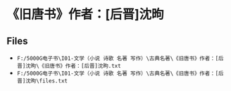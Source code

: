 # 《旧唐书》作者：[后晋]沈昫

## Files

- `F:/5000G电子书\I01-文学（小说 诗歌 名著 写作）\古典名著\《旧唐书》作者：[后晋]沈昫\《旧唐书》作者：[后晋]沈昫.txt`
- `F:/5000G电子书\I01-文学（小说 诗歌 名著 写作）\古典名著\《旧唐书》作者：[后晋]沈昫\files.txt`

